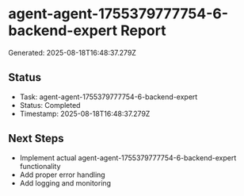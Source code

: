 # agent-agent-1755379777754-6-backend-expert Report

Generated: 2025-08-18T16:48:37.279Z

## Status
- Task: agent-agent-1755379777754-6-backend-expert
- Status: Completed
- Timestamp: 2025-08-18T16:48:37.279Z

## Next Steps
- Implement actual agent-agent-1755379777754-6-backend-expert functionality
- Add proper error handling
- Add logging and monitoring
